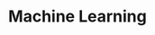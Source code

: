 ---
title: 'Machine Learning'
summary: 'Machine Learning Course by Stanford University'
website: 'https://cs229.stanford.edu/syllabus-autumn2018.html'
video: 'https://redirect.invidious.io/playlist?list=PLoROMvodv4rMiGQp3WXShtMGgzqpfVfbU'
cover_image: '/courses/images/posts/ml.png'
---